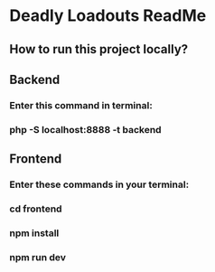 # Deadly Loadouts ReadMe



## How to run this project locally?
## Backend
### Enter this command in terminal:
### php -S localhost:8888 -t backend

## Frontend
### Enter these commands in your terminal:
### cd frontend
### npm install
### npm run dev
